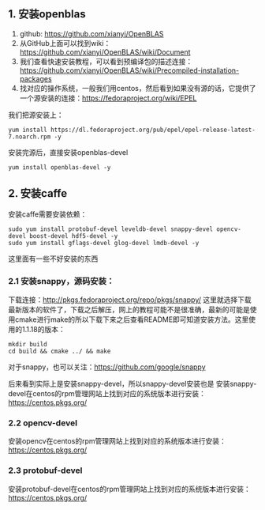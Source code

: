 ## 1. 安装openblas
1. github: https://github.com/xianyi/OpenBLAS
2. 从GitHub上面可以找到wiki：https://github.com/xianyi/OpenBLAS/wiki/Document
3. 我们查看快速安装教程，可以看到预编译包的描述连接：https://github.com/xianyi/OpenBLAS/wiki/Precompiled-installation-packages
4. 找对应的操作系统，一般我们用centos，然后看到如果没有源的话，它提供了一个源安装的连接：https://fedoraproject.org/wiki/EPEL

我们把源安装上：
```shell
yum install https://dl.fedoraproject.org/pub/epel/epel-release-latest-7.noarch.rpm -y
```

安装完源后，直接安装openblas-devel
```shell
yum install openblas-devel -y
```

## 2. 安装caffe

安装caffe需要安装依赖：
```shell
sudo yum install protobuf-devel leveldb-devel snappy-devel opencv-devel boost-devel hdf5-devel -y
sudo yum install gflags-devel glog-devel lmdb-devel -y
```

这里面有一些不好安装的东西

### 2.1 安装snappy，源码安装：
下载连接：http://pkgs.fedoraproject.org/repo/pkgs/snappy/
这里就选择下载最新版本的软件了，下载之后解压，网上的教程可能不是很准确，最新的可能是使用cmake进行make的所以下载下来之后查看README即可知道安装方法。这里使用的1.1.18的版本：
```shell
mkdir build
cd build && cmake ../ && make
```

对于snappy，也可以关注：https://github.com/google/snappy

后来看到实际上是安装snappy-devel，所以snappy-devel安装也是
安装snappy-devel在centos的rpm管理网站上找到对应的系统版本进行安装：https://centos.pkgs.org/

### 2.2 opencv-devel
安装opencv在centos的rpm管理网站上找到对应的系统版本进行安装：https://centos.pkgs.org/

### 2.3 protobuf-devel
安装protobuf-devel在centos的rpm管理网站上找到对应的系统版本进行安装：https://centos.pkgs.org/